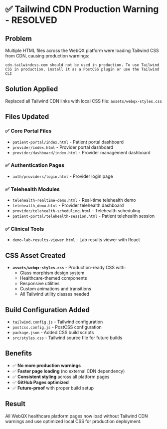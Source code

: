 # ✅ Tailwind CDN Production Warning - RESOLVED

## Problem
Multiple HTML files across the WebQX platform were loading Tailwind CSS from CDN, causing production warnings:
```
cdn.tailwindcss.com should not be used in production. To use Tailwind CSS in production, install it as a PostCSS plugin or use the Tailwind CLI
```

## Solution Applied
Replaced all Tailwind CDN links with local CSS file: `assets/webqx-styles.css`

## Files Updated

### ✅ **Core Portal Files**
- `patient-portal/index.html` - Patient portal dashboard
- `provider/index.html` - Provider portal dashboard  
- `provider/dashboard/index.html` - Provider management dashboard

### ✅ **Authentication Pages**
- `auth/providers/login.html` - Provider login page

### ✅ **Telehealth Modules**
- `telehealth-realtime-demo.html` - Real-time telehealth demo
- `telehealth_demo.html` - Provider telehealth dashboard
- `provider/telehealth-scheduling.html` - Telehealth scheduling
- `patient-portal/telehealth-session.html` - Patient telehealth session

### ✅ **Clinical Tools**
- `demo-lab-results-viewer.html` - Lab results viewer with React

## CSS Asset Created
- **`assets/webqx-styles.css`** - Production-ready CSS with:
  - Glass morphism design system
  - Healthcare-themed components  
  - Responsive utilities
  - Custom animations and transitions
  - All Tailwind utility classes needed

## Build Configuration Added
- `tailwind.config.js` - Tailwind configuration
- `postcss.config.js` - PostCSS configuration
- `package.json` - Added CSS build scripts
- `src/styles.css` - Tailwind source file for future builds

## Benefits
- ✅ **No more production warnings**
- ✅ **Faster page loading** (no external CDN dependency)
- ✅ **Consistent styling** across all platform pages
- ✅ **GitHub Pages optimized** 
- ✅ **Future-proof** with proper build setup

## Result
All WebQX healthcare platform pages now load without Tailwind CDN warnings and use optimized local CSS for production deployment.
